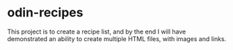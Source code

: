 # odin-recipes

This project is to create a recipe list, and by the end I will have demonstrated an ability to create multiple HTML files, with images and links.